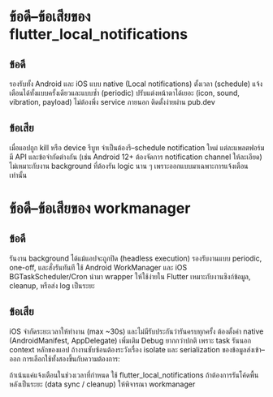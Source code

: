 # ข้อดี–ข้อเสียของ flutter_local_notifications

## ข้อดี

รองรับทั้ง Android และ iOS แบบ native (Local notifications)
ตั้งเวลา (schedule) แจ้งเตือนได้ทั้งแบบครั้งเดียวและแบบซ้ำ (periodic)
ปรับแต่งหน้าตาได้เยอะ (icon, sound, vibration, payload)
ไม่ต้องพึ่ง service ภายนอก ติดตั้งง่ายผ่าน pub.dev

## ข้อเสีย

เมื่อแอปถูก kill หรือ device รีบูท จำเป็นต้องรี–schedule notification ใหม่
แต่ละแพลตฟอร์มมี API และข้อจำกัดต่างกัน (เช่น Android 12+ ต้องจัดการ notification channel ให้ละเอียด)
ไม่เหมาะกับงาน background ที่ต้องรัน logic นาน ๆ เพราะออกแบบมาเฉพาะการแจ้งเตือนเท่านั้น

# ข้อดี–ข้อเสียของ workmanager

## ข้อดี

รันงาน background ได้แม้แอปจะถูกปิด (headless execution)
รองรับงานแบบ periodic, one-off, และสั่งรันทันที
ใช้ Android WorkManager และ iOS BGTaskScheduler/Cron นำมา wrapper ให้ใช้ง่ายใน Flutter
เหมาะกับงานซิงก์ข้อมูล, cleanup, หรือส่ง log เป็นระยะ

## ข้อเสีย

iOS จำกัดระยะเวลาให้ทำงาน (max ~30s) และไม่มีรับประกันว่ารันครบทุกครั้ง
ต้องตั้งค่า native (AndroidManifest, AppDelegate) เพิ่มเติม
Debug ยากกว่าปกติ เพราะ task รันนอก context หลักของแอป
ถ้างานซับซ้อนต้องระวังเรื่อง isolate และ serialization ของข้อมูลส่งเข้า–ออก
การเลือกใช้ทั้งสองขึ้นกับความต้องการ:

ถ้าเน้นแค่แจ้งเตือนในช่วงเวลาที่กำหนด ใช้ flutter_local_notifications
ถ้าต้องการรันโค้ดพื้นหลังเป็นระยะ (data sync / cleanup) ให้พิจารณา workmanager
